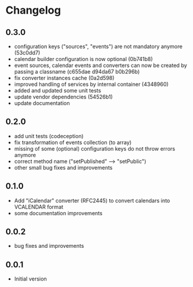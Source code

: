 # Changelog

## 0.3.0

 - configuration keys ("sources", "events") are not mandatory anymore (53c0dd7)
 - calendar builder configuration is now optional (0b741b8)
 - event sources, calendar events and converters can now be created by passing a classname (c655dae d94da67 b0b296b)
 - fix converter instances cache (0a2d598)
 - improved handling of services by internal container (4348960)
 - added and updated some unit tests
 - update vendor dependencies (54526b1)
 - update documentation

## 0.2.0

 - add unit tests (codeception)
 - fix transformation of events collection (to array)
 - missing of some (optional) configuration keys do not throw errors anymore
 - correct method name ("setPublished" --> "setPublic")
 - other small bug fixes and improvements

## 0.1.0

 - Add "iCalendar" converter (RFC2445) to convert calendars into VCALENDAR format
 - some documentation improvements

## 0.0.2

 - bug fixes and improvements

## 0.0.1

- Initial version
